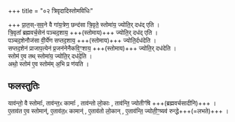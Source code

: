 +++
title = "०२ त्रिवृदादिस्तोमविधिः"

+++
प्रा॒त॒स्-स॒व॒ने वै गा॑य॒त्रेण॒ छन्द॑सा त्रि॒वृते॒ स्तोमा॑य॒ ज्योति॒र् दध॑द् एति ।  
त्रि॒वृता᳚ ब्रह्मवर्च॒सेन॑ पञ्चद॒शाय॒ +++(स्तोमाय)+++ ज्योति॒र् दध॑द् एति ।  
पञ्चद॒शेनौज॑सा वी॒र्ये॑ण सप्तद॒शाय॒ +++(स्तोमाय)+++ ज्योति॒र्दध॑देति ।  
सप्तद॒शेन॑ प्राजाप॒त्येन॑ प्र॒जन॑नेनैकवि॒ꣳ॒शाय॒ +++(स्तोमाय)+++ ज्योति॒र् दध॑देति ।  
स्तोम॑ ए॒व तथ् स्तोमा॑य॒ ज्योति॒र् दध॑दे॒ति ।  
अथो॒ स्तोम॑ ए॒व स्तोम॑म् अ॒भि प्र ण॑यति ।
 
## फलस्तुतिः
याव॑न्तो॒ वै स्तोमाः᳚,  ताव॑न्त॒ᳵ कामाः᳚ , ताव॑न्तो लो॒काः , ताव॑न्ति॒ ज्योतीꣳ॑षि +++(ब्रह्मवर्चसादीनि)+++ ।  
ए॒ताव॑त ए॒व स्तोमान्॑, ए॒ताव॑त॒ᳵ कामान्॑ , ए॒ताव॑तो लो॒कान् , ए॒ताव॑न्ति॒ ज्योती॒ꣳ॒ष्यव॑ रुन्द्धे+++(=लभते)+++ ।
